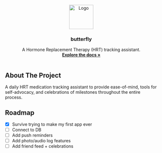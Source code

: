 <!-- PROJECT LOGO -->
<br />
<div align="center">
  <a href="https://github.com/soumenons/butterfly">
    <img src="butterfly\assets\logo\logo.png" alt="Logo" width="80" height="80">
  </a>

  <h3 align="center">butterfly</h3>

  <p align="center">
A Hormone Replacement Therapy (HRT) tracking assistant.    <br />
    <a href="https://github.com/soumenons/butterfly"><strong>Explore the docs »</strong></a>
    <br />
    <br />
  </p>
</div>

<!-- ABOUT THE PROJECT -->
## About The Project
A daily HRT medication tracking assistant to provide ease-of-mind, tools for self-advocacy, and celebrations of milestones throughout the entire process.

<!-- ROADMAP -->
## Roadmap

- [X] Survive trying to make my first app ever
- [ ] Connect to DB
- [ ] Add push reminders
- [ ] Add photo/audio log features
- [ ] Add friend feed + celebrations